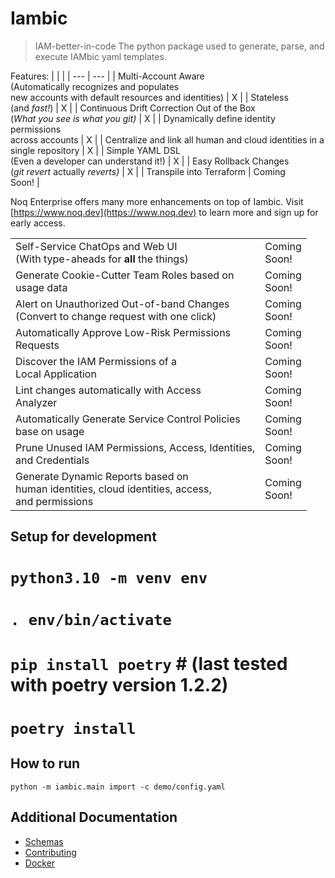 # Iambic

> IAM-better-in-code
The python package used to generate, parse, and execute IAMbic yaml templates.

Features: 
|     |     |
| --- | --- |
| Multi-Account Aware <br>(Automatically recognizes and populates<br>new accounts with default resources and identities) | X   |
| Stateless (and *fast!*) | X   |
| Continuous Drift Correction Out of the Box<br>(*What you see is what you git)* | X   |
| Dynamically define identity permissions<br>across accounts | X   |
| Centralize and link all human and cloud identities in a<br>single repository | X   |
| Simple YAML DSL<br>(Even a developer can understand it!) | X   |
| Easy Rollback Changes<br>(*git revert* actually *reverts)* | X   |
| Transpile into Terraform | Coming<br>Soon! |

Noq Enterprise offers many more enhancements on top of Iambic. Visit [https://www.noq.dev](https://www.noq.dev) to learn more and sign up for early access.

|     |     |
| --- | --- |
| Self-Service ChatOps and Web UI<br>(With type-aheads for **all** the things) | Coming<br>Soon! |
| Generate Cookie-Cutter Team Roles based on<br>usage data | Coming<br>Soon! |
| Alert on Unauthorized Out-of-band Changes<br>(Convert to change request with one click) | Coming<br>Soon! |
| Automatically Approve Low-Risk Permissions<br>Requests | Coming<br>Soon! |
| Discover the IAM Permissions of a<br>Local Application | Coming<br>Soon! |
| Lint changes automatically with Access<br>Analyzer | Coming<br>Soon! |
| Automatically Generate Service Control Policies<br>base on usage | Coming<br>Soon! |
| Prune Unused IAM Permissions, Access, Identities,<br>and Credentials | Coming<br>Soon! |
| Generate Dynamic Reports based on<br>human identities, cloud identities, access, <br>and permissions | Coming<br>Soon! |

## Setup for development

# `python3.10 -m venv env`
# `. env/bin/activate`
# `pip install poetry` # (last tested with poetry version 1.2.2)
# `poetry install`

## How to run

`python -m iambic.main import -c demo/config.yaml`

## Additional Documentation

* [Schemas](docs/SCHEMA.md)
* [Contributing](docs/CONTRIBUTING.md)
* [Docker](docs/DOCKER.md)
